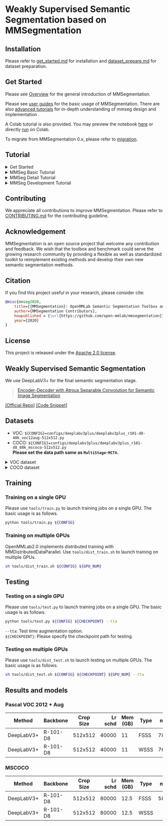 # Weakly Supervised Semantic Segmentation based on MMSegmentation
## Installation

Please refer to [get_started.md](docs/en/get_started.md#installation) for installation and [dataset_prepare.md](docs/en/user_guides/2_dataset_prepare.md#prepare-datasets) for dataset preparation.

## Get Started

Please see [Overview](docs/en/overview.md) for the general introduction of MMSegmentation.

Please see [user guides](https://mmsegmentation.readthedocs.io/en/latest/user_guides/index.html#) for the basic usage of MMSegmentation.
There are also [advanced tutorials](https://mmsegmentation.readthedocs.io/en/latest/advanced_guides/index.html) for in-depth understanding of mmseg design and implementation .

A Colab tutorial is also provided. You may preview the notebook [here](demo/MMSegmentation_Tutorial.ipynb) or directly [run](https://colab.research.google.com/github/open-mmlab/mmsegmentation/blob/main/demo/MMSegmentation_Tutorial.ipynb) on Colab.

To migrate from MMSegmentation 0.x, please refer to [migration](docs/en/migration).

## Tutorial

<details>
<summary>Get Started</summary>

- [MMSeg overview](docs/en/overview.md)
- [MMSeg Installation](docs/en/get_started.md)
- [FAQ](docs/en/notes/faq.md)

</details>

<details>
<summary>MMSeg Basic Tutorial</summary>

- [Tutorial 1: Learn about Configs](docs/en/user_guides/1_config.md)
- [Tutorial 2: Prepare datasets](docs/en/user_guides/2_dataset_prepare.md)
- [Tutorial 3: Inference with existing models](docs/en/user_guides/3_inference.md)
- [Tutorial 4: Train and test with existing models](docs/en/user_guides/4_train_test.md)
- [Tutorial 5: Model deployment](docs/en/user_guides/5_deployment.md)
- [Deploy mmsegmentation on Jetson platform](docs/zh_cn/user_guides/deploy_jetson.md)
- [Useful Tools](docs/en/user_guides/useful_tools.md)
- [Feature Map Visualization](docs/en/user_guides/visualization_feature_map.md)
- [Visualization](docs/en/user_guides/visualization.md)

</details>

<details>
<summary>MMSeg Detail Tutorial</summary>

- [MMSeg Dataset](docs/en/advanced_guides/datasets.md)
- [MMSeg Models](docs/en/advanced_guides/models.md)
- [MMSeg Dataset Structures](docs/en/advanced_guides/structures.md)
- [MMSeg Data Transforms](docs/en/advanced_guides/transforms.md)
- [MMSeg Dataflow](docs/en/advanced_guides/data_flow.md)
- [MMSeg Training Engine](docs/en/advanced_guides/engine.md)
- [MMSeg Evaluation](docs/en/advanced_guides/evaluation.md)

</details>

<details>
<summary>MMSeg Development Tutorial</summary>

- [Add New Datasets](docs/en/advanced_guides/add_datasets.md)
- [Add New Metrics](docs/en/advanced_guides/add_metrics.md)
- [Add New Modules](docs/en/advanced_guides/add_models.md)
- [Add New Data Transforms](docs/en/advanced_guides/add_transforms.md)
- [Customize Runtime Settings](docs/en/advanced_guides/customize_runtime.md)
- [Training Tricks](docs/en/advanced_guides/training_tricks.md)
- [Contribute code to MMSeg](.github/CONTRIBUTING.md)
- [Contribute a standard dataset in projects](docs/zh_cn/advanced_guides/contribute_dataset.md)
- [NPU (HUAWEI Ascend)](docs/en/device/npu.md)
- [0.x → 1.x migration](docs/en/migration/interface.md)，[0.x → 1.x package](docs/en/migration/package.md)

</details>


## Contributing

We appreciate all contributions to improve MMSegmentation. Please refer to [CONTRIBUTING.md](.github/CONTRIBUTING.md) for the contributing guideline.

## Acknowledgement

MMSegmentation is an open source project that welcome any contribution and feedback.
We wish that the toolbox and benchmark could serve the growing research
community by providing a flexible as well as standardized toolkit to reimplement existing methods
and develop their own new semantic segmentation methods.

## Citation

If you find this project useful in your research, please consider cite:

```bibtex
@misc{mmseg2020,
    title={{MMSegmentation}: OpenMMLab Semantic Segmentation Toolbox and Benchmark},
    author={MMSegmentation Contributors},
    howpublished = {\url{https://github.com/open-mmlab/mmsegmentation}},
    year={2020}
}
```

## License

This project is released under the [Apache 2.0 license](LICENSE).

## Weakly Supervised Semantic Segmentation
We use DeepLabV3+ for the final semantic segmentation stage.
> [Encoder-Decoder with Atrous Separable Convolution for Semantic Image Segmentation](https://arxiv.org/abs/1802.02611)

<a href="https://github.com/tensorflow/models/tree/master/research/deeplab">[Official Repo]</a>
<a href="https://github.com/open-mmlab/mmsegmentation/blob/v0.17.0/mmseg/models/decode_heads/sep_aspp_head.py#L30">[Code Snippet]</a>

## Datasets
- VOC:
`${CONFIG}=configs/deeplabv3plus/deeplabv3plus_r101-d8-40k_voc12aug-512x512.py`
- COCO:
`${CONFIG}=configs/deeplabv3plus/deeplabv3plus_r101-d8_80k_mscoco-512x512.py`  
**Please set the data path same as `MultiStage-MCTA`.**
<details>
<summary>
VOC dataset
</summary>

``` bash
VOCdevkit/
└── VOC2012
    ├── Annotations
    ├── ImageSets
    ├── ImageLists
    ├── ImageLabel
    ├── JPEGImages
    ├── SegmentationClass
    ├── SegmentationClassAug
    └── SegmentationObject
```
</details>

<details>
<summary>
COCO dataset
</summary>

``` bash
MSCOCO/
├── train2014
├── val2014
├── ImageLists
├── ImageLabel
└── MaskSets
     ├── train2014
     └── val2014
```
</details>

## Training
### Training on a single GPU
Please use `tools/train.py` to launch training jobs on a single GPU. The basic usage is as follows.  

```bash
python tools/train.py ${CONFIG}
```
### Training on multiple GPUs
OpenMMLab2.0 implements distributed training with MMDistributedDataParallel. Use  `tools/dist_train.sh` to launch training on multiple GPUs.
```bash
sh tools/dist_train.sh ${CONFIG} ${GPU_NUM}
```
## Testing
### Testing on a single GPU
Please use `tools/test.py` to launch training jobs on a single GPU. The basic usage is as follows.
```bash
python tools/test.py ${CONFIG} ${CHECKPOINT} --tta
```
`--tta`: Test time augmentation option.  
`${CHECKPOINT}`: Please specify the checkpoint path for testing.  
### Testing on multiple GPUs
Please use `tools/dist_test.sh` to launch testing on multiple GPUs. The basic usage is as follows.
```bash
sh tools/dist_test.sh ${CONFIG} ${CHECKPOINT} ${GPU_NUM} --tta
```
## Results and models

### Pascal VOC 2012 + Aug
| Method     | Backbone | Crop Size | Lr schd | Mem (GB) |  Type  |  mIoU | mIoU(ms+flip) | 
| ---------- | -------- | --------- | ------: | -------- | ------ | ----: | ------------: | 
| DeepLabV3+ | R-101-D8 | 512x512   |   40000 |    11    |  FSSS  | 78.62 |    79.53      |
| DeepLabV3+ | R-101-D8 | 512x512   |   40000 |    11    |  WSSS  | 76.70 |    77.77      |

### MSCOCO
| Method     | Backbone | Crop Size | Lr schd | Mem (GB) |  Type  |  mIoU | mIoU(ms+flip) | 
| ---------- | -------- | --------- | ------: | -------- | ------ | ----: | ------------: | 
| DeepLabV3+ | R-101-D8 | 512x512   |  80000  |   12.5   |  FSSS  | 58.85 |     59.75     |
| DeepLabV3+ | R-101-D8 | 512x512   |  80000  |   12.5   |  WSSS  | 5?    |               |

